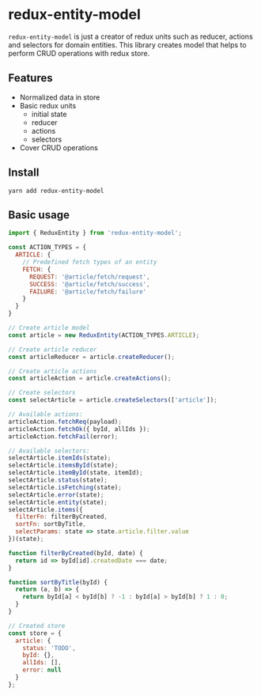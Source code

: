 # redux-entity-model
```redux-entity-model``` is just a creator of redux units such as reducer, actions and selectors for domain entities. This library creates model that helps to perform CRUD operations with redux store.

## Features
* Normalized data in store
* Basic redux units
  * initial state
  * reducer
  * actions
  * selectors
* Cover CRUD operations

## Install
```yarn add redux-entity-model```

## Basic usage

```javascript
import { ReduxEntity } from 'redux-entity-model';

const ACTION_TYPES = {
  ARTICLE: {
    // Predefined fetch types of an entity
    FETCH: {
      REQUEST: '@article/fetch/request',
      SUCCESS: '@article/fetch/success',
      FAILURE: '@article/fetch/failure'
    }
  }
}

// Create article model
const article = new ReduxEntity(ACTION_TYPES.ARTICLE);

// Create article reducer
const articleReducer = article.createReducer();

// Create article actions
const articleAction = article.createActions();

// Create selectors
const selectArticle = article.createSelectors(['article']);

// Available actions:
articleAction.fetchReq(payload);
articleAction.fetchOk({ byId, allIds });
articleAction.fetchFail(error);

// Available selectors:
selectArticle.itemIds(state);
selectArticle.itemsById(state);
selectArticle.itemById(state, itemId);
selectArticle.status(state);
selectArticle.isFetching(state);
selectArticle.error(state);
selectArticle.entity(state);
selectArticle.items({
  filterFn: filterByCreated,
  sortFn: sortByTitle,
  selectParams: state => state.article.filter.value
})(state);

function filterByCreated(byId, date) {
  return id => byId[id].createdDate === date;
}

function sortByTitle(byId) {
  return (a, b) => {
    return byId[a] < byId[b] ? -1 : byId[a] > byId[b] ? 1 : 0;
  }
}

// Created store
const store = {
  article: {
    status: 'TODO',
    byId: {},
    allIds: [],
    error: null
  }
};

```
